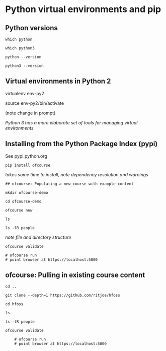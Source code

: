 
# Python virtual environments and pip

## Python versions

```
which python

which python3

python --version

python3 --version
```

## Virtual environments in Python 2

virtualenv env-py2

source env-py2/bin/activate

(note change in prompt)

*Python 3 has a more elaborate set of tools for managing virtual environments*

## Installing from the Python Package Index (pypi)

See pypi.python.org

```
pip install ofcourse
```
*takes some time to install, note dependency resolution and warnings*

```
## ofcourse: Populating a new course with example content

mkdir ofcourse-demo

cd ofcourse-demo

ofcourse new

ls

ls -lR people
```
*note file and directory structure*

```
ofcourse validate
```

    # ofcourse run
    # point browser at https://localhost:5000

## ofcourse: Pulling in existing course content

```
cd ..

git clone --depth=1 https://github.com/ritjoe/hfoss

cd hfoss

ls

ls -lR people

ofcourse validate

    # ofcourse run
    # point browser at https://localhost:5000

```

